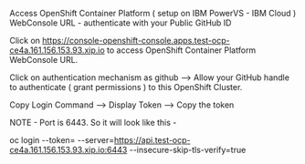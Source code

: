 

Access OpenShift Container Platform ( setup on IBM PowerVS - IBM Cloud ) WebConsole URL - authenticate with your Public GitHub ID

Click on https://console-openshift-console.apps.test-ocp-ce4a.161.156.153.93.xip.io to access OpenShift Container Platform WebConsole URL.

Click on authentication mechanism as github --> Allow your GitHub handle to authenticate ( grant permissions ) to this OpenShift Cluster.

Copy Login Command --> Display Token --> Copy the token

NOTE - Port is 6443. So it will look like this -

oc login --token=<UPDATE> --server=https://api.test-ocp-ce4a.161.156.153.93.xip.io:6443 --insecure-skip-tls-verify=true
